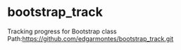 # bootstrap_track
Tracking progress for Bootstrap class
Path:https://github.com/edgarmontes/bootstrap_track.git
